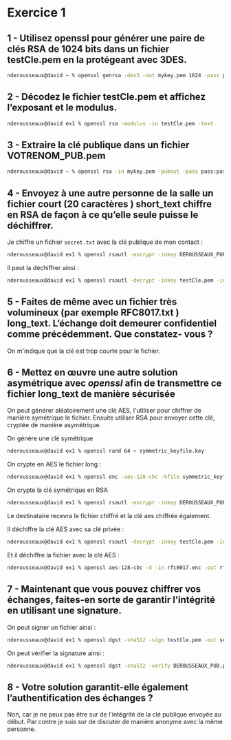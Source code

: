 # Exercice 1

## 1 - Utilisez openssl pour générer une paire de clés RSA de 1024 bits dans un fichier testCle.pem en la protégeant avec 3DES.

```bash
nderousseaux@david ~ % openssl genrsa -des3 -out mykey.pem 1024 -pass pass:password
```

## 2 - Décodez le fichier testCle.pem et affichez l’exposant et le modulus.

```bash
nderousseaux@david ex1 % openssl rsa -modulus -in testCle.pem -text
```

## 3 - Extraire la clé publique dans un fichier VOTRENOM_PUB.pem

```bash
nderousseaux@david ~ % openssl rsa -in mykey.pem -pubout -pass pass:password > DEROUSSEAUX_PUB.pem
```

## 4 - Envoyez à une autre personne de la salle un fichier court (20 caractères ) short_text chiffre en RSA de façon à ce qu’elle seule puisse le déchiffrer.

Je chiffre un fichier `secret.txt` avec la clé publique de mon contact :

```bash
nderousseaux@david ex1 % openssl rsautl -encrypt -inkey DEROUSSEAUX_PUB.pem -pubin -in secret.txt -out secret.enc
```

Il peut la déchiffrer ainsi :

```bash
nderousseaux@david ex1 % openssl rsautl -decrypt -inkey testCle.pem -in secret.enc -out secret.dec -pass pass:password
```

## 5 - Faites de même avec un fichier très volumineux (par exemple RFC8017.txt ) long_text. L’échange doit demeurer confidentiel comme précédemment. Que constatez- vous ?

On m'indique que la clé est trop courte pour le fichier.

## 6 - Mettez en œuvre une autre solution asymétrique avec *openssl* afin de transmettre ce fichier long_text de manière sécurisée

On peut générer aléatoirement une clé AES, l'utiliser pour chiffrer de manière symétrique le fichier. Ensuite utiliser RSA pour envoyer cette clé, cryptée de manière asymétrique.

On génère une clé symétrique

```bash
nderousseaux@david ex1 % openssl rand 64 > symmetric_keyfile.key
```

On crypte en AES le fichier long :

```bash
nderousseaux@david ex1 % openssl enc -aes-128-cbc -kfile symmetric_keyfile.key -in rfc8017.txt -out rfc8017.enc 
```

On crypte la clé symétrique en RSA

```bash
nderousseaux@david ex1 % openssl rsautl -encrypt -inkey DEROUSSEAUX_PUB.pem -pubin -in symmetric_keyfile.key -out symmetric_keyfile.enc
```

Le destinataire recevra le fichier chiffré et la clé aes chiffrée également.

Il déchiffre la clé AES avec sa clé privée :

```bash
nderousseaux@david ex1 % openssl rsautl -decrypt -inkey testCle.pem -in symmetric_keyfile.enc -out symmetric_keyfile.dec 
```

Et il déchiffre la fichier avec la clé AES :

```bash
nderousseaux@david ex1 % openssl aes-128-cbc -d -in rfc8017.enc -out rfc8017.dec -kfile symmetric_keyfile.dec
```

## 7 - Maintenant que vous pouvez chiffrer vos échanges, faites-en sorte de garantir l’intégrité en utilisant une signature.

On peut signer un fichier ainsi :

```bash
nderousseaux@david ex1 % openssl dgst -sha512 -sign testCle.pem -out secret.txt.sha1 secret.txt 
```

On peut vérifier la signature ainsi : 

```bash
nderousseaux@david ex1 % openssl dgst -sha512 -verify DEROUSSEAUX_PUB.pem -signature secret.txt.sha1 secret.txt 
```

## 8 - Votre solution garantit-elle également l’authentification des échanges ?

Non, car je ne peux pas être sur de l'intégrité de la clé publique envoyée au début. Par contre je suis sur de discuter de manière anonyme avec la même personne.
